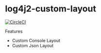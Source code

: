 # log4j2-custom-layout
[![CircleCI](https://circleci.com/gh/ivandzf/log4j2-custom-layout.svg?style=svg)](https://circleci.com/gh/ivandzf/log4j2-custom-layout)

Features
* Custom Console Layout
* Custom Json Layout
